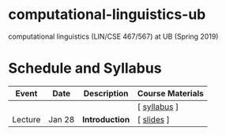 # computational-linguistics-ub
computational linguistics (LIN/CSE 467/567) at UB (Spring 2019)


# Schedule and Syllabus 
|Event	| Date |	Description	 |Course Materials |
| ------ | ------ | ------ | ------  |
| |  |  | [ [syllabus](https://www.overleaf.com/read/bbydmnwkznyj) ]|
|Lecture | Jan 28 | **Introduction** | [ [slides](https://www.overleaf.com/read/pntxnvrkknxk) ]|
